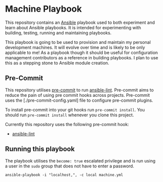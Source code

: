 # Machine Playbook
This repository contains an [Ansible][1] playbook used to both experiment and learn about Ansible
playbooks. It is intended for experimenting with building, testing, running and maintaining playbooks.

This playbook is going to be used to provision and maintain my personal development machines. It will
evolve over time and is likely to be only applicable to me! As a playbook though it should be useful
for configuration management contributors as a reference in building playbooks. I plan to use this as
a stepping stone to Ansible module creation. 

## Pre-Commit
This repository utilises [pre-commit][2] to run [ansible-lint][3]. Pre-commit aims to reduce the pain
of using pre commit hooks across projects. Pre-commit uses the [./pre-commit-config.yaml] file to
configure pre-commit plugins.

To install pre-commit into your git hooks run `pre-commit install`. You should run `pre-commit install`
whenever you clone this project.  

Currently this repository uses the following pre-commit hook:
* [ansible-lint][3]

## Running this playbook
The playbook utilises the `become: true` escalated privilege and is run using a user in the `sudo`
group that does not have to enter a password. 

```ansible-playbook -i "localhost,", -c local machine.yml```

[1]: https://www.ansible.com/
[2]: http://pre-commit.com/
[3]: https://github.com/willthames/ansible-lint 
